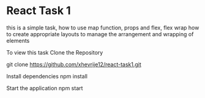 # React Task 1

this is a simple task, how to use map function, props and flex, flex wrap
how to create appropriate layouts to manage the arrangement and wrapping of elements

To view this task 
Clone the Repository

 git clone https://github.com/xhevrije12/react-task1.git

Install dependencies
npm install

Start the application
npm start